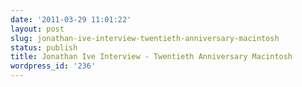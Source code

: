 ```yaml
---
date: '2011-03-29 11:01:22'
layout: post
slug: jonathan-ive-interview-twentieth-anniversary-macintosh
status: publish
title: Jonathan Ive Interview - Twentieth Anniversary Macintosh
wordpress_id: '236'
---
```



